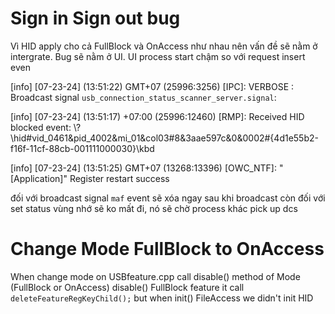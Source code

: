 # Sign in Sign out bug
Vì HID apply cho cả FullBlock và OnAccess như nhau nên vấn đề sẽ nằm ở intergrate.
Bug sẽ nằm ở UI. UI process start chậm so với request insert even

[info] [07-23-24] (13:51:22) GMT+07 (25996:3256) [IPC]: VERBOSE :    Broadcast signal `usb_connection_status_scanner_server.signal`: 

[info] [07-23-24] (13:51:17) +07:00 (25996:12460) [RMP]: Received HID blocked event: \\?\hid#vid_0461&pid_4002&mi_01&col03#8&3aae597c&0&0002#{4d1e55b2-f16f-11cf-88cb-001111000030}\kbd


[info] [07-23-24] (13:51:25) GMT+07 (13268:13396) [OWC_NTF]: "[Application]" Register restart success

đối với broadcast signal `maf` event sẽ xóa ngay sau khi broadcast
còn đối với set status vùng nhớ sẽ ko mất đi, nó sẽ chờ process khác pick up dcs




# Change Mode FullBlock to OnAccess

When change mode on USBfeature.cpp call disable() method of Mode (FullBlock or OnAccess)
disable() FullBlock feature it call `deleteFeatureRegKeyChild();` but when init() FileAccess we didn't init HID